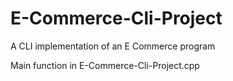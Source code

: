 # E-Commerce-Cli-Project
A CLI implementation of an E Commerce program

Main function in E-Commerce-Cli-Project.cpp
